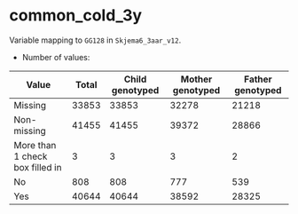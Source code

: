 # common_cold_3y
Variable mapping to `GG128` in `Skjema6_3aar_v12`.
- Number of values:

| Value | Total | Child genotyped | Mother genotyped | Father genotyped |
| ----- | ----- | --------------- | ---------------- | ---------------- |
| Missing | 33853 | 33853 | 32278 | 21218 |
| Non-missing | 41455 | 41455 | 39372 | 28866 |
| More than 1 check box filled in | 3 | 3 | 3 |2 |
| No | 808 | 808 | 777 |539 |
| Yes | 40644 | 40644 | 38592 |28325 |



